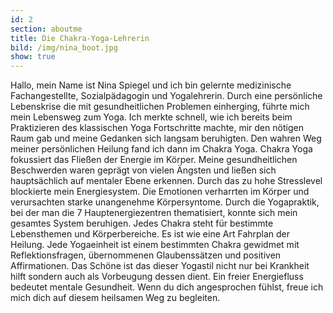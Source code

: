 ```yaml
---
id: 2
section: aboutme
title: Die Chakra-Yoga-Lehrerin
bild: /img/nina_boot.jpg
show: true
---
```

Hallo, mein Name ist Nina Spiegel und ich bin gelernte medizinische Fachangestellte,
Sozialpädagogin und Yogalehrerin. Durch eine persönliche Lebenskrise die mit gesundheitlichen
Problemen einherging, führte mich mein Lebensweg zum Yoga. Ich merkte schnell, wie ich bereits
beim Praktizieren des klassischen Yoga Fortschritte machte, mir den nötigen Raum gab und meine
Gedanken sich langsam beruhigten. Den wahren Weg meiner persönlichen Heilung fand ich dann im Chakra Yoga.
Chakra Yoga fokussiert das Fließen der Energie im Körper. Meine gesundheitlichen Beschwerden waren geprägt
von vielen Ängsten und ließen sich hauptsächlich auf mentaler Ebene erkennen. Durch das zu hohe Stresslevel
blockierte mein Energiesystem. Die Emotionen verharrten im Körper und verursachten starke unangenehme
Körpersyntome. Durch die Yogapraktik, bei der man die 7 Hauptenergiezentren thematisiert,
konnte sich mein gesamtes System beruhigen. Jedes Chakra steht für bestimmte Lebensthemen und Körperbereiche.
Es ist wie eine Art Fahrplan der Heilung. Jede Yogaeinheit ist einem bestimmten Chakra gewidmet mit
Reflektionsfragen, übernommenen Glaubenssätzen und positiven Affirmationen. Das Schöne ist das dieser
Yogastil nicht nur bei Krankheit hilft sondern auch als Vorbeugung dessen dient. Ein freier Energiefluss
bedeutet mentale Gesundheit. Wenn du dich angesprochen fühlst, freue ich mich dich auf diesem heilsamen Weg
zu begleiten.

